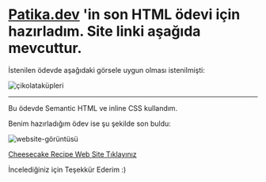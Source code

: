 # [Patika.dev](https://www.patika.dev) 'in son HTML ödevi için hazırladım. Site linki aşağıda mevcuttur.

İstenilen ödevde aşağıdaki görsele uygun olması istenilmişti:

![çikolataküpleri](https://user-images.githubusercontent.com/76450122/151608260-4ee7e7ef-7b33-44d5-b7fa-5fd088c5d032.png)

---

Bu ödevde Semantic HTML ve inline CSS kullandım.

Benim hazırladığım ödev ise şu şekilde son buldu:

![website-görüntüsü](https://user-images.githubusercontent.com/76450122/151608626-b9d0ca1d-419d-4100-b43b-c2758634bfca.png)

[Cheesecake Recipe Web Site Tıklayınız](https://enqinsel-cheesecakerecipe.netlify.app)

İncelediğiniz için Teşekkür Ederim :)
